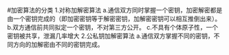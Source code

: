 #加密算法的分类
1.对称加解密算法
a.通信双方同时掌握一个密钥，加密解密都是由一个密钥完成的（即加密密钥等于解密密钥，加解密密钥可以相互推倒出来）。
b.双方通信前共同拟定一个密钥，不对第三方公开。
c.不具有个体原子性，一个密钥被共享，泄漏几率增大
2.公私钥加解密算法
a.通信双方掌握不同的密钥，不同方向的加解密由不同的密钥完成。

